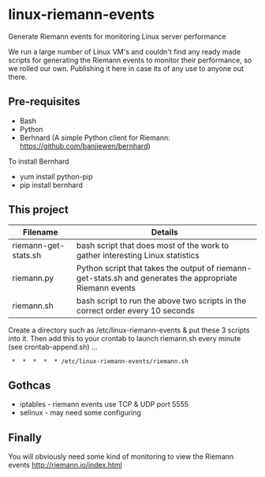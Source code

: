 linux-riemann-events
====================

Generate Riemann events for monitoring Linux server performance

We run a large number of Linux VM's and couldn't find any ready made scripts for generating the Riemann events to monitor their performance, so we rolled our own. Publishing it here in case its of any use to anyone out there. 

Pre-requisites
--

* Bash
* Python
* Berhnard (A simple Python client for Riemann:  https://github.com/banjiewen/bernhard)

To install Bernhard

* yum install python-pip
* pip install bernhard

This project
--

| Filename             | Details |
| -------------        | ------------- |
| riemann-get-stats.sh | bash script that does most of the work to gather interesting Linux statistics  |
| riemann.py  | Python script that takes the output of riemann-get-stats.sh and generates the appropriate Riemann events  |
| riemann.sh  | bash script to run the above two scripts in the correct order every 10 seconds  |

Create a directory such as /etc/linux-riemann-events & put these 3 scripts into it.
Then add this to your crontab to launch riemann.sh every minute (see crontab-append.sh) ...

``` *  *  *  *  * /etc/linux-riemann-events/riemann.sh```


Gothcas
--
* iptables - riemann events use TCP & UDP port 5555
* selinux - may need some configuring


Finally
--
You will obviously need some kind of monitoring to view the Riemann events
http://riemann.io/index.html

